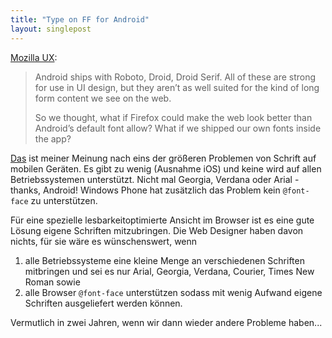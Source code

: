 ```yaml
---
title: "Type on FF for Android"
layout: singlepost
---
```


[Mozilla UX](https://blog.mozilla.org/ux/2013/03/improved-type-on-firefox-for-android/):

> Android ships with Roboto, Droid, Droid Serif. All of these are strong for use in UI design, but they aren’t as well suited for the kind of long form content we see on the web.
>
>So we thought, what if Firefox could make the web look better than Android’s default font allow? What if we shipped our own fonts inside the app?

[Das](http://www.jordanm.co.uk/tinytype) ist meiner Meinung nach eins der größeren Problemen von Schrift auf mobilen Geräten. Es gibt zu wenig (Ausnahme iOS) und keine wird auf allen Betriebssystemen unterstützt. Nicht mal Georgia, Verdana oder Arial - thanks, Android! Windows Phone hat zusätzlich das Problem kein ``@font-face`` zu unterstützen.

Für eine spezielle lesbarkeitoptimierte Ansicht im Browser ist es eine gute Lösung eigene Schriften mitzubringen. Die Web Designer haben davon nichts, für sie wäre es wünschenswert, wenn

1. alle Betriebssysteme eine kleine Menge an verschiedenen Schriften mitbringen und sei es nur Arial, Georgia, Verdana, Courier, Times New Roman sowie
2. alle Browser ``@font-face`` unterstützen sodass mit wenig Aufwand eigene Schriften ausgeliefert werden können.

Vermutlich in zwei Jahren, wenn wir dann wieder andere Probleme haben...